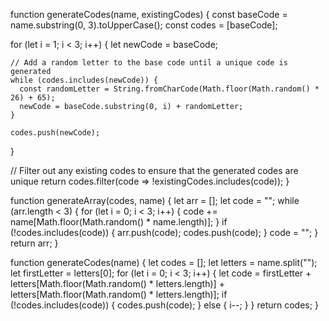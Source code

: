 function generateCodes(name, existingCodes) {
  const baseCode = name.substring(0, 3).toUpperCase();
  const codes = [baseCode];

  for (let i = 1; i < 3; i++) {
    let newCode = baseCode;

    // Add a random letter to the base code until a unique code is generated
    while (codes.includes(newCode)) {
      const randomLetter = String.fromCharCode(Math.floor(Math.random() * 26) + 65);
      newCode = baseCode.substring(0, i) + randomLetter;
    }

    codes.push(newCode);
  }

  // Filter out any existing codes to ensure that the generated codes are unique
  return codes.filter(code => !existingCodes.includes(code));
}

function generateArray(codes, name) {
  let arr = [];
  let code = "";
  while (arr.length < 3) {
    for (let i = 0; i < 3; i++) {
      code += name[Math.floor(Math.random() * name.length)];
    }
    if (!codes.includes(code)) {
      arr.push(code);
      codes.push(code);
    }
    code = "";
  }
  return arr;
}

function generateCodes(name) {
  let codes = [];
  let letters = name.split("");
  let firstLetter = letters[0];
  for (let i = 0; i < 3; i++) {
    let code = firstLetter + letters[Math.floor(Math.random() * letters.length)] + letters[Math.floor(Math.random() * letters.length)];
    if (!codes.includes(code)) {
      codes.push(code);
    } else {
      i--;
    }
  }
  return codes;
}
